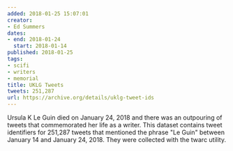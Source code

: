 ```yaml
---
added: 2018-01-25 15:07:01
creator:
- Ed Summers
dates:
- end: 2018-01-24
  start: 2018-01-14
published: 2018-01-25
tags:
- scifi
- writers
- memorial
title: UKLG Tweets
tweets: 251,287
url: https://archive.org/details/uklg-tweet-ids
---
```


Ursula K Le Guin died on January 24, 2018 and there was an outpouring of tweets that commemorated her life as a writer. This dataset contains tweet identifiers for 251,287 tweets that mentioned the phrase "Le Guin" between January 14 and January 24, 2018. They were collected with the twarc utility.
